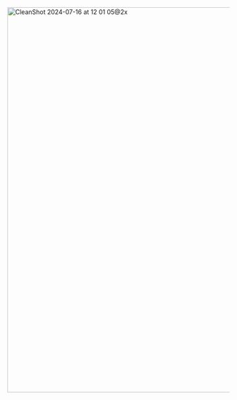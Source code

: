 <img width="872" alt="CleanShot 2024-07-16 at 12 01 05@2x" src="https://github.com/user-attachments/assets/50b6344d-4cf3-4d2a-818b-8009f54a3317">
